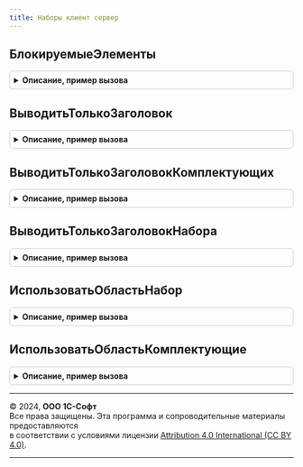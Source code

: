 ```yaml
---
title: Наборы клиент сервер
---
```



## БлокируемыеЭлементы
<details style="margin: 1em 0; padding: 0.5em; border: 1px solid #ccc; border-radius: 6px;">

<summary style="font-weight: bold; cursor: pointer;">Описание, пример вызова</summary>

```bsl

// Возвращает список блокируемых элементов формы.
//
// Параметры:
//  ИмяТЧ - Строка - Имя табличной части.
//
// Возвращаемое значение:
//  Массив - Массив блокируемых элементов.
//
Функция БлокируемыеЭлементы(ИмяТЧ = Неопределено) Экспорт
```

Пример вызова
```bsl
Результат = НаборыКлиентСервер.БлокируемыеЭлементы(ИмяТЧ);
```
</details>

## ВыводитьТолькоЗаголовок
<details style="margin: 1em 0; padding: 0.5em; border: 1px solid #ccc; border-radius: 6px;">

<summary style="font-weight: bold; cursor: pointer;">Описание, пример вызова</summary>

```bsl

// Возвращает Истина, если СтрокаТовара должна отображаться с пустыми данными в колонках
// за исключением наименования.
//
// Параметры:
//  СтрокаТовары - СтрокаТабличнойЧасти - Строка товара.
//  ИспользоватьНаборы - Булево - Значение ФО ИспользоватьНаборы.
//
// Возвращаемое значение:
//  Булево - Истина, если СтрокаТовара должна отображаться с пустыми данными в колонках
//  за исключением наименования.
Функция ВыводитьТолькоЗаголовок(СтрокаТовары, ИспользоватьНаборы) Экспорт
```

Пример вызова
```bsl
Результат = НаборыКлиентСервер.ВыводитьТолькоЗаголовок(СтрокаТовары, ИспользоватьНаборы) 
```
</details>

## ВыводитьТолькоЗаголовокКомплектующих
<details style="margin: 1em 0; padding: 0.5em; border: 1px solid #ccc; border-radius: 6px;">

<summary style="font-weight: bold; cursor: pointer;">Описание, пример вызова</summary>

```bsl

// Возвращает Истина, если СтрокаТовара должна отображаться с пустыми данными в колонках
// за исключением наименования и данная строка - Комплектующие набора.
//
// Параметры:
//  СтрокаТовары - СтрокаТабличнойЧасти - Строка товара.
//  ИспользоватьНаборы - Булево - Значение ФО ИспользоватьНаборы.
//
// Возвращаемое значение:
//  Булево - Истина, если СтрокаТовара должна отображаться с пустыми данными в колонках
//  за исключением наименования и данная строка - Комплектующие набора.
Функция ВыводитьТолькоЗаголовокКомплектующих(СтрокаТовары, ИспользоватьНаборы) Экспорт
```

Пример вызова
```bsl
Результат = НаборыКлиентСервер.ВыводитьТолькоЗаголовокКомплектующих(СтрокаТовары, ИспользоватьНаборы) 
```
</details>

## ВыводитьТолькоЗаголовокНабора
<details style="margin: 1em 0; padding: 0.5em; border: 1px solid #ccc; border-radius: 6px;">

<summary style="font-weight: bold; cursor: pointer;">Описание, пример вызова</summary>

```bsl

// Возвращает Истина, если СтрокаТовара должна отображаться с пустыми данными в колонках
// за исключением наименования и данная строка - Набор.
//
// Параметры:
//  СтрокаТовары - СтрокаТабличнойЧасти - Строка товара.
//  ИспользоватьНаборы - Булево - Значение ФО ИспользоватьНаборы.
//
// Возвращаемое значение:
//  Булево - Истина, если СтрокаТовара должна отображаться с пустыми данными в колонках
//  за исключением наименования и данная строка - Набор.
Функция ВыводитьТолькоЗаголовокНабора(СтрокаТовары, ИспользоватьНаборы) Экспорт
```

Пример вызова
```bsl
Результат = НаборыКлиентСервер.ВыводитьТолькоЗаголовокНабора(СтрокаТовары, ИспользоватьНаборы) 
```
</details>

## ИспользоватьОбластьНабор
<details style="margin: 1em 0; padding: 0.5em; border: 1px solid #ccc; border-radius: 6px;">

<summary style="font-weight: bold; cursor: pointer;">Описание, пример вызова</summary>

```bsl

// Возвращает Истина, если область набора должна быть использована в печатной форме.
//
// Параметры:
//  СтрокаТовары - СтрокаТабличнойЧасти - Строка товары.
//  ИспользоватьНаборы - Булево - Значение ФО ИспользоватьНаборы.
//
// Возвращаемое значение:
//  Булево - Истина, если область набора должна быть использована в печатной форме.
//
Функция ИспользоватьОбластьНабор(СтрокаТовары, ИспользоватьНаборы) Экспорт
```

Пример вызова
```bsl
Результат = НаборыКлиентСервер.ИспользоватьОбластьНабор(СтрокаТовары, ИспользоватьНаборы) 
```
</details>

## ИспользоватьОбластьКомплектующие
<details style="margin: 1em 0; padding: 0.5em; border: 1px solid #ccc; border-radius: 6px;">

<summary style="font-weight: bold; cursor: pointer;">Описание, пример вызова</summary>

```bsl

// Возвращает Истина, если область комплектующих должна быть использована в печатной форме.
//
// Параметры:
//  СтрокаТовары - СтрокаТабличнойЧасти - Строка товара.
//  ИспользоватьНаборы - Булево - Значение ФО ИспользоватьНаборы.
//
// Возвращаемое значение:
//  Булево - Истина, если область комплектующих должна быть использована в печатной форме.
//
Функция ИспользоватьОбластьКомплектующие(СтрокаТовары, ИспользоватьНаборы) Экспорт
```

Пример вызова
```bsl
Результат = НаборыКлиентСервер.ИспользоватьОбластьКомплектующие(СтрокаТовары, ИспользоватьНаборы) 
```
</details>

---

© 2024, **ООО 1С-Софт**  
Все права защищены. Эта программа и сопроводительные материалы предоставляются  
в соответствии с условиями лицензии [Attribution 4.0 International (CC BY 4.0)](https://creativecommons.org/licenses/by/4.0/legalcode).

---
